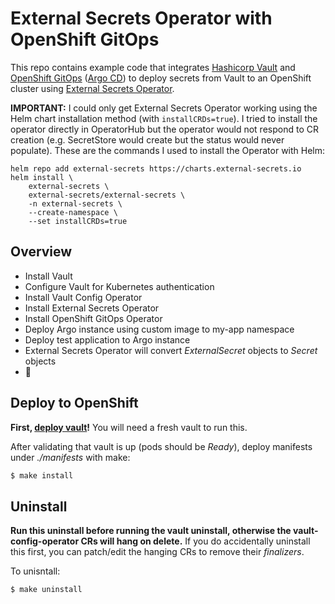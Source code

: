 # External Secrets Operator with OpenShift GitOps

This repo contains example code that integrates [Hashicorp Vault] and [OpenShift
GitOps] ([Argo CD]) to deploy secrets from Vault to an OpenShift cluster using
[External Secrets Operator].

**IMPORTANT:** I could only get External Secrets Operator working using the
Helm chart installation method (with `installCRDs=true`). I tried to install
the operator directly in OperatorHub but the operator would not respond to CR
creation (e.g. SecretStore would create but the status would never populate).
These are the commands I used to install the Operator with Helm:

```
helm repo add external-secrets https://charts.external-secrets.io
helm install \
    external-secrets \
    external-secrets/external-secrets \
    -n external-secrets \
    --create-namespace \
    --set installCRDs=true
```

## Overview

* Install Vault
* Configure Vault for Kubernetes authentication
* Install Vault Config Operator
* Install External Secrets Operator
* Install OpenShift GitOps Operator
* Deploy Argo instance using custom image to my-app namespace
* Deploy test application to Argo instance
* External Secrets Operator will convert *ExternalSecret* objects to *Secret*
  objects
* 🍻

## Deploy to OpenShift

**First, [deploy vault](https://github.com/RyanMillerC/vault-init/)!** You will
need a fresh vault to run this.

After validating that vault is up (pods should be *Ready*), deploy manifests
under *./manifests* with make:

```bash
$ make install
```

## Uninstall

**Run this uninstall before running the vault uninstall, otherwise the
vault-config-operator CRs will hang on delete.** If you do accidentally
uninstall this first, you can patch/edit the hanging CRs to remove their
*finalizers*.

To unisntall:

```bash
$ make uninstall
```

[Argo CD]: https://github.com/argoproj/argo-cd
[External Secrets Operator]: https://github.com/external-secrets/external-secrets
[Hashicorp Vault]: https://github.com/hashicorp/vault
[OpenShift GitOps]: https://docs.openshift.com/container-platform/4.10/cicd/gitops/understanding-openshift-gitops.html
[Vault Config Operator]: https://github.com/redhat-cop/vault-config-operator
